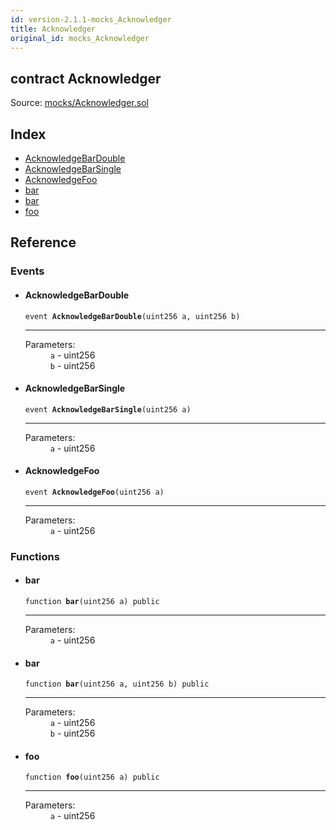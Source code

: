 ```yaml
---
id: version-2.1.1-mocks_Acknowledger
title: Acknowledger
original_id: mocks_Acknowledger
---
```


<div class="contract-doc"><div class="contract"><h2 class="contract-header"><span class="contract-kind">contract</span> Acknowledger</h2><div class="source">Source: <a href="https://github.com/OpenZeppelin/zeppelin-solidity/blob/v2.1.1/contracts/mocks/Acknowledger.sol" target="_blank">mocks/Acknowledger.sol</a></div></div><div class="index"><h2>Index</h2><ul><li><a href="mocks_Acknowledger.html#AcknowledgeBarDouble">AcknowledgeBarDouble</a></li><li><a href="mocks_Acknowledger.html#AcknowledgeBarSingle">AcknowledgeBarSingle</a></li><li><a href="mocks_Acknowledger.html#AcknowledgeFoo">AcknowledgeFoo</a></li><li><a href="mocks_Acknowledger.html#bar">bar</a></li><li><a href="mocks_Acknowledger.html#bar">bar</a></li><li><a href="mocks_Acknowledger.html#foo">foo</a></li></ul></div><div class="reference"><h2>Reference</h2><div class="events"><h3>Events</h3><ul><li><div class="item event"><span id="AcknowledgeBarDouble" class="anchor-marker"></span><h4 class="name">AcknowledgeBarDouble</h4><div class="body"><code class="signature">event <strong>AcknowledgeBarDouble</strong><span>(uint256 a, uint256 b) </span></code><hr/><dl><dt><span class="label-parameters">Parameters:</span></dt><dd><div><code>a</code> - uint256</div><div><code>b</code> - uint256</div></dd></dl></div></div></li><li><div class="item event"><span id="AcknowledgeBarSingle" class="anchor-marker"></span><h4 class="name">AcknowledgeBarSingle</h4><div class="body"><code class="signature">event <strong>AcknowledgeBarSingle</strong><span>(uint256 a) </span></code><hr/><dl><dt><span class="label-parameters">Parameters:</span></dt><dd><div><code>a</code> - uint256</div></dd></dl></div></div></li><li><div class="item event"><span id="AcknowledgeFoo" class="anchor-marker"></span><h4 class="name">AcknowledgeFoo</h4><div class="body"><code class="signature">event <strong>AcknowledgeFoo</strong><span>(uint256 a) </span></code><hr/><dl><dt><span class="label-parameters">Parameters:</span></dt><dd><div><code>a</code> - uint256</div></dd></dl></div></div></li></ul></div><div class="functions"><h3>Functions</h3><ul><li><div class="item function"><span id="bar" class="anchor-marker"></span><h4 class="name">bar</h4><div class="body"><code class="signature">function <strong>bar</strong><span>(uint256 a) </span><span>public </span></code><hr/><dl><dt><span class="label-parameters">Parameters:</span></dt><dd><div><code>a</code> - uint256</div></dd></dl></div></div></li><li><div class="item function"><span id="bar" class="anchor-marker"></span><h4 class="name">bar</h4><div class="body"><code class="signature">function <strong>bar</strong><span>(uint256 a, uint256 b) </span><span>public </span></code><hr/><dl><dt><span class="label-parameters">Parameters:</span></dt><dd><div><code>a</code> - uint256</div><div><code>b</code> - uint256</div></dd></dl></div></div></li><li><div class="item function"><span id="foo" class="anchor-marker"></span><h4 class="name">foo</h4><div class="body"><code class="signature">function <strong>foo</strong><span>(uint256 a) </span><span>public </span></code><hr/><dl><dt><span class="label-parameters">Parameters:</span></dt><dd><div><code>a</code> - uint256</div></dd></dl></div></div></li></ul></div></div></div>
